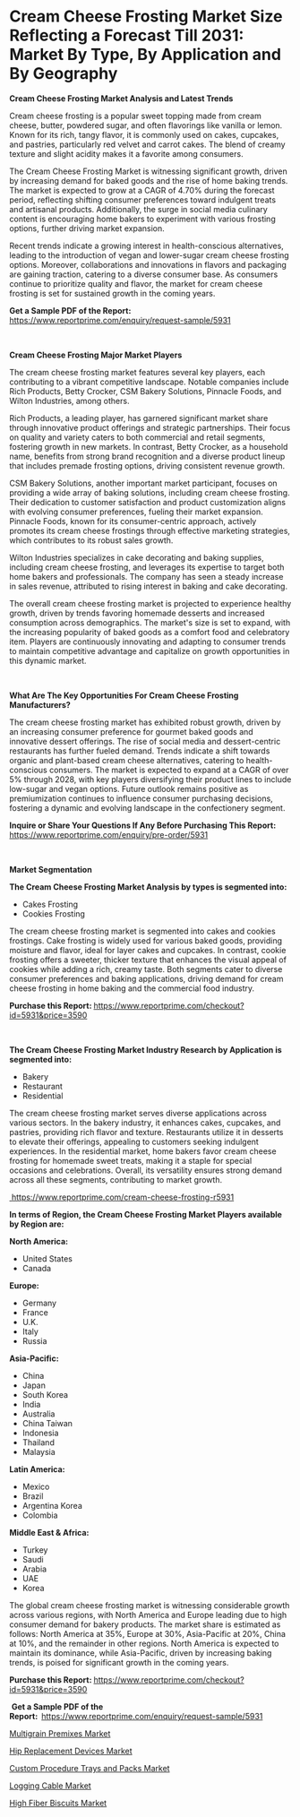 <p><h1>Cream Cheese Frosting Market Size Reflecting a Forecast Till 2031: Market By Type, By Application and By Geography</h1></p><p><strong>Cream Cheese Frosting Market Analysis and Latest Trends</strong></p>
<p><p>Cream cheese frosting is a popular sweet topping made from cream cheese, butter, powdered sugar, and often flavorings like vanilla or lemon. Known for its rich, tangy flavor, it is commonly used on cakes, cupcakes, and pastries, particularly red velvet and carrot cakes. The blend of creamy texture and slight acidity makes it a favorite among consumers.</p><p>The Cream Cheese Frosting Market is witnessing significant growth, driven by increasing demand for baked goods and the rise of home baking trends. The market is expected to grow at a CAGR of 4.70% during the forecast period, reflecting shifting consumer preferences toward indulgent treats and artisanal products. Additionally, the surge in social media culinary content is encouraging home bakers to experiment with various frosting options, further driving market expansion.</p><p>Recent trends indicate a growing interest in health-conscious alternatives, leading to the introduction of vegan and lower-sugar cream cheese frosting options. Moreover, collaborations and innovations in flavors and packaging are gaining traction, catering to a diverse consumer base. As consumers continue to prioritize quality and flavor, the market for cream cheese frosting is set for sustained growth in the coming years.</p></p>
<p><strong>Get a Sample PDF of the Report:&nbsp;</strong> <a href="https://www.reportprime.com/enquiry/request-sample/5931?utm_campaign=1506&utm_medium=2&utm_source=Github&utm_content=ia&utm_term=10102024&utm_id=cream-cheese-frosting">https://www.reportprime.com/enquiry/request-sample/5931</a></p>
<p>&nbsp;</p>
<p><strong>Cream Cheese Frosting Major Market Players</strong></p>
<p><p>The cream cheese frosting market features several key players, each contributing to a vibrant competitive landscape. Notable companies include Rich Products, Betty Crocker, CSM Bakery Solutions, Pinnacle Foods, and Wilton Industries, among others.</p><p>Rich Products, a leading player, has garnered significant market share through innovative product offerings and strategic partnerships. Their focus on quality and variety caters to both commercial and retail segments, fostering growth in new markets. In contrast, Betty Crocker, as a household name, benefits from strong brand recognition and a diverse product lineup that includes premade frosting options, driving consistent revenue growth.</p><p>CSM Bakery Solutions, another important market participant, focuses on providing a wide array of baking solutions, including cream cheese frosting. Their dedication to customer satisfaction and product customization aligns with evolving consumer preferences, fueling their market expansion. Pinnacle Foods, known for its consumer-centric approach, actively promotes its cream cheese frostings through effective marketing strategies, which contributes to its robust sales growth.</p><p>Wilton Industries specializes in cake decorating and baking supplies, including cream cheese frosting, and leverages its expertise to target both home bakers and professionals. The company has seen a steady increase in sales revenue, attributed to rising interest in baking and cake decorating.</p><p>The overall cream cheese frosting market is projected to experience healthy growth, driven by trends favoring homemade desserts and increased consumption across demographics. The market's size is set to expand, with the increasing popularity of baked goods as a comfort food and celebratory item. Players are continuously innovating and adapting to consumer trends to maintain competitive advantage and capitalize on growth opportunities in this dynamic market.</p></p>
<p>&nbsp;</p>
<p><strong>What Are The Key Opportunities For Cream Cheese Frosting Manufacturers?</strong></p>
<p><p>The cream cheese frosting market has exhibited robust growth, driven by an increasing consumer preference for gourmet baked goods and innovative dessert offerings. The rise of social media and dessert-centric restaurants has further fueled demand. Trends indicate a shift towards organic and plant-based cream cheese alternatives, catering to health-conscious consumers. The market is expected to expand at a CAGR of over 5% through 2028, with key players diversifying their product lines to include low-sugar and vegan options. Future outlook remains positive as premiumization continues to influence consumer purchasing decisions, fostering a dynamic and evolving landscape in the confectionery segment.</p></p>
<p><strong>Inquire or Share Your Questions If Any Before Purchasing This Report:</strong> <a href="https://www.reportprime.com/enquiry/pre-order/5931?utm_campaign=1506&utm_medium=2&utm_source=Github&utm_content=ia&utm_term=10102024&utm_id=cream-cheese-frosting">https://www.reportprime.com/enquiry/pre-order/5931</a></p>
<p>&nbsp;</p>
<p><strong>Market Segmentation</strong></p>
<p><strong>The Cream Cheese Frosting Market Analysis by types is segmented into:</strong></p>
<p><ul><li>Cakes Frosting</li><li>Cookies Frosting</li></ul></p>
<p><p>The cream cheese frosting market is segmented into cakes and cookies frostings. Cake frosting is widely used for various baked goods, providing moisture and flavor, ideal for layer cakes and cupcakes. In contrast, cookie frosting offers a sweeter, thicker texture that enhances the visual appeal of cookies while adding a rich, creamy taste. Both segments cater to diverse consumer preferences and baking applications, driving demand for cream cheese frosting in home baking and the commercial food industry.</p></p>
<p><strong>Purchase this Report:&nbsp;</strong><a href="https://www.reportprime.com/checkout?id=5931&price=3590&utm_campaign=1506&utm_medium=2&utm_source=Github&utm_content=ia&utm_term=10102024&utm_id=cream-cheese-frosting">https://www.reportprime.com/checkout?id=5931&price=3590</a></p>
<p>&nbsp;</p>
<p><strong>The Cream Cheese Frosting Market Industry Research by Application is segmented into:</strong></p>
<p><ul><li>Bakery</li><li>Restaurant</li><li>Residential</li></ul></p>
<p><p>The cream cheese frosting market serves diverse applications across various sectors. In the bakery industry, it enhances cakes, cupcakes, and pastries, providing rich flavor and texture. Restaurants utilize it in desserts to elevate their offerings, appealing to customers seeking indulgent experiences. In the residential market, home bakers favor cream cheese frosting for homemade sweet treats, making it a staple for special occasions and celebrations. Overall, its versatility ensures strong demand across all these segments, contributing to market growth.</p></p>
<p><a href="https://www.reportprime.com/cream-cheese-frosting-r5931?utm_campaign=1506&utm_medium=2&utm_source=Github&utm_content=ia&utm_term=10102024&utm_id=cream-cheese-frosting">&nbsp;https://www.reportprime.com/cream-cheese-frosting-r5931</a></p>
<p><strong>In terms of Region, the Cream Cheese Frosting Market Players available by Region are:</strong></p>
<p>
    <p> <strong> North America: </strong>
        <ul>
            <li>United States</li>
            <li>Canada</li>
        </ul>
        </p> 
    <p> <strong> Europe: </strong>
        <ul>
            <li>Germany</li>
            <li>France</li>
            <li>U.K.</li>
            <li>Italy</li>
            <li>Russia</li>
        </ul>
        </p> 
    <p> <strong> Asia-Pacific: </strong>
        <ul>
            <li>China</li>
            <li>Japan</li>
            <li>South Korea</li>
            <li>India</li>
            <li>Australia</li>
            <li>China Taiwan</li>
            <li>Indonesia</li>
            <li>Thailand</li>
            <li>Malaysia</li>
        </ul>
        </p> 
    <p> <strong> Latin America: </strong>
        <ul>
            <li>Mexico</li>
            <li>Brazil</li>
            <li>Argentina Korea</li>
            <li>Colombia</li>
        </ul>
        </p> 
    <p> <strong> Middle East & Africa: </strong>
        <ul>
            <li>Turkey</li>
            <li>Saudi</li>
            <li>Arabia</li>
            <li>UAE</li>
            <li>Korea</li>
        </ul>
    </p>
    </p>
<p><p>The global cream cheese frosting market is witnessing considerable growth across various regions, with North America and Europe leading due to high consumer demand for bakery products. The market share is estimated as follows: North America at 35%, Europe at 30%, Asia-Pacific at 20%, China at 10%, and the remainder in other regions. North America is expected to maintain its dominance, while Asia-Pacific, driven by increasing baking trends, is poised for significant growth in the coming years.</p></p>
<p><strong>Purchase this Report: </strong><a href="https://www.reportprime.com/checkout?id=5931&price=3590&utm_campaign=1506&utm_medium=2&utm_source=Github&utm_content=ia&utm_term=10102024&utm_id=cream-cheese-frosting">https://www.reportprime.com/checkout?id=5931&price=3590</a></p>
<p>&nbsp;<strong>Get a Sample PDF of the Report:&nbsp;&nbsp;</strong><a href="https://www.reportprime.com/enquiry/request-sample/5931?utm_campaign=1506&utm_medium=2&utm_source=Github&utm_content=ia&utm_term=10102024&utm_id=cream-cheese-frosting">https://www.reportprime.com/enquiry/request-sample/5931</a></p>
<p><strong></strong></p>
<p><p><a href="https://issuu.com/reportprime-2/docs/multigrain-premixes-market-size-203_4f966b99b4cee5?utm_campaign=1506&utm_medium=2&utm_source=Github&utm_content=ia&utm_term=10102024&utm_id=cream-cheese-frosting">Multigrain Premixes Market</a></p><p><a href="https://www.linkedin.com/pulse/global-hip-replacement-devices-industry-analysis-report-market-utdqe?utm_campaign=1506&utm_medium=2&utm_source=Github&utm_content=ia&utm_term=10102024&utm_id=cream-cheese-frosting">Hip Replacement Devices Market</a></p><p><a href="https://www.linkedin.com/pulse/custom-procedure-trays-packs-market-trends-focusing-insight-ksile?utm_campaign=1506&utm_medium=2&utm_source=Github&utm_content=ia&utm_term=10102024&utm_id=cream-cheese-frosting">Custom Procedure Trays and Packs Market</a></p><p><a href="https://www.linkedin.com/pulse/logging-cable-market-share-analysis-growth-trends-forecasts-uwaoc?utm_campaign=1506&utm_medium=2&utm_source=Github&utm_content=ia&utm_term=10102024&utm_id=cream-cheese-frosting">Logging Cable Market</a></p><p><a href="https://github.com/Chiragrp22/Market-Research-Report-List-6/blob/main/high-fiber-biscuits-market.md?utm_campaign=1506&utm_medium=2&utm_source=Github&utm_content=ia&utm_term=10102024&utm_id=cream-cheese-frosting">High Fiber Biscuits Market</a></p></p>